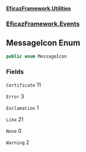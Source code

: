 #### [EficazFramework.Utilities](EficazFrameworkUtilities.md 'EficazFramework Utilities')
### [EficazFramework.Events](EficazFrameworkUtilities.md#EficazFramework.Events 'EficazFramework.Events')

## MessageIcon Enum

```csharp
public enum MessageIcon
```
### Fields

<a name='EficazFramework.Events.MessageIcon.Certificate'></a>

`Certificate` 11

<a name='EficazFramework.Events.MessageIcon.Error'></a>

`Error` 3

<a name='EficazFramework.Events.MessageIcon.Exclamation'></a>

`Exclamation` 1

<a name='EficazFramework.Events.MessageIcon.Like'></a>

`Like` 21

<a name='EficazFramework.Events.MessageIcon.None'></a>

`None` 0

<a name='EficazFramework.Events.MessageIcon.Warning'></a>

`Warning` 2